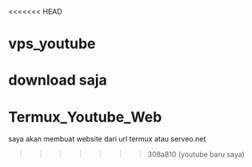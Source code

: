 <<<<<<< HEAD
# vps_youtube
download saja
=======
# Termux_Youtube_Web
saya akan membuat website dari url termux atau serveo.net
>>>>>>> 308a810 (youtube baru saya)
